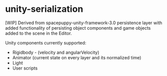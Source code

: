 # unity-serialization
[WIP] Derived from spacepuppy-unity-framework-3.0 persistence layer with added functionality of persisting object components and game objects added to the scene in the Editor.

Unity components currently supported:
* Rigidbody - (velocity and angularVelocity)
* Animator (current state on every layer and its normalized time)
* Light
* User scripts

